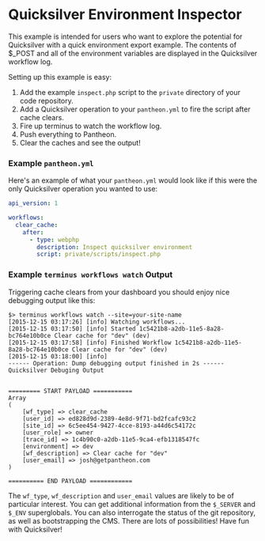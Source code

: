 # Quicksilver Environment Inspector #

This example is intended for users who want to explore the potential for Quicksilver with a quick environment export example. The contents of $_POST and all of the environment variables are displayed in the Quicksilver workflow log.

Setting up this example is easy:

1. Add the example `inspect.php` script to the `private` directory of your code repository.
2. Add a Quicksilver operation to your `pantheon.yml` to fire the script after cache clears.
3. Fire up terminus to watch the workflow log.
4. Push everything to Pantheon.
5. Clear the caches and see the output!

### Example `pantheon.yml` ###

Here's an example of what your `pantheon.yml` would look like if this were the only Quicksilver operation you wanted to use:

```yaml
api_version: 1

workflows:
  clear_cache:
    after:
      - type: webphp
        description: Inspect quicksilver environment
        script: private/scripts/inspect.php
```

### Example `terminus workflows watch` Output ###

Triggering cache clears from your dashboard you should enjoy nice debugging output like this:

```shell
$> terminus workflows watch --site=your-site-name
[2015-12-15 03:17:26] [info] Watching workflows...
[2015-12-15 03:17:50] [info] Started 1c5421b8-a2db-11e5-8a28-bc764e10b0ce Clear cache for "dev" (dev)
[2015-12-15 03:17:58] [info] Finished Workflow 1c5421b8-a2db-11e5-8a28-bc764e10b0ce Clear cache for "dev" (dev)
[2015-12-15 03:18:00] [info]
------ Operation: Dump debugging output finished in 2s ------
Quicksilver Debuging Output


========= START PAYLOAD ===========
Array
(
    [wf_type] => clear_cache
    [user_id] => ed828d9d-2389-4e8d-9f71-bd2fcafc93c2
    [site_id] => 6c5ee454-9427-4cce-8193-a44d6c54172c
    [user_role] => owner
    [trace_id] => 1c4b90c0-a2db-11e5-9ca4-efb1318547fc
    [environment] => dev
    [wf_description] => Clear cache for "dev"
    [user_email] => josh@getpantheon.com
)

========== END PAYLOAD ============
```

The `wf_type`, `wf_description` and `user_email` values are likely to be of particular interest. You can get additional information from the `$_SERVER` and `$_ENV` superglobals. You can also interrogate the status of the git repository, as well as bootstrapping the CMS. There are lots of possibilities! Have fun with Quicksilver!
